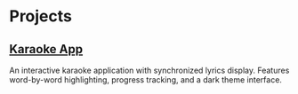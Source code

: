 # Projects

## [Karaoke App](karaoke-app/)
An interactive karaoke application with synchronized lyrics display. Features word-by-word highlighting, progress tracking, and a dark theme interface.
